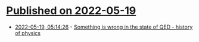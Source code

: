# [Published on 2022-05-19](index.md)

* [2022-05-19, 05:14:26](https://news.ycombinator.com/item?id=31431033) - [Something is wrong in the state of QED - history of physics](https://arxiv.org/abs/2110.02078)
